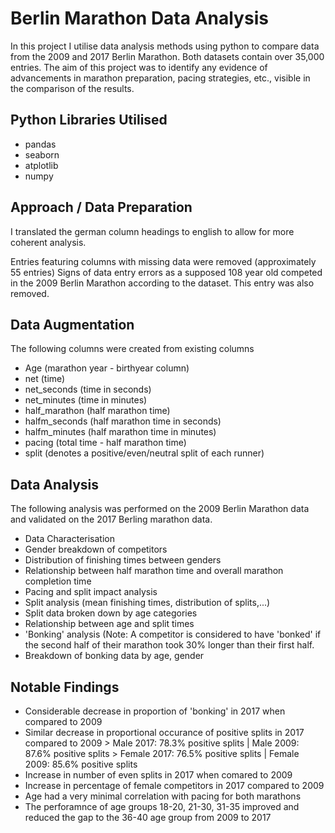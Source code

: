 # Berlin Marathon Data Analysis

In this project I utilise data analysis methods using python to compare data from the 2009 and 2017 Berlin Marathon. Both datasets contain over 35,000 entries.
The aim of this project was to identify any evidence of advancements in marathon preparation, pacing strategies, etc., visible in the comparison of the results. 

## Python Libraries Utilised
- pandas
- seaborn
- atplotlib
- numpy

## Approach / Data Preparation 
I translated the german column headings to english to allow for more coherent analysis.

Entries featuring columns with missing data were removed (approximately 55 entries)
Signs of data entry errors as a supposed 108 year old competed in the 2009 Berlin Marathon according to the dataset. This entry was also removed.

## Data Augmentation
The following columns were created from existing columns
- Age (marathon year - birthyear column)
- net (time)
- net_seconds (time in seconds)
- net_minutes (time in minutes)
- half_marathon (half marathon time)
- halfm_seconds (half marathon time in seconds)
- halfm_minutes (half marathon time in minutes)
- pacing (total time - half marathon time)
- split (denotes a positive/even/neutral split of each runner)

## Data Analysis
The following analysis was performed on the 2009 Berlin Marathon data and validated on the 2017 Berling marathon data.
- Data Characterisation
- Gender breakdown of competitors
- Distribution of finishing times between genders
- Relationship between half marathon time and overall marathon completion time
- Pacing and split impact analysis
- Split analysis (mean finishing times, distribution of splits,...)
- Split data broken down by age categories
- Relationship between age and split times
- 'Bonking' analysis (Note: A competitor is considered to have 'bonked' if the second half of their marathon took 30% longer than their first half.
- Breakdown of bonking data by age, gender

## Notable Findings
- Considerable decrease in proportion of 'bonking' in 2017 when compared to 2009
- Similar decrease in proportional occurance of positive splits in 2017 compared to 2009
      > Male 2017: 78.3% positive splits | Male 2009: 87.6% positive splits
      > Female 2017: 76.5% positive splits | Female 2009: 85.6% positive splits
- Increase in number of even splits in 2017 when comared to 2009
- Increase in percentage of female competitors in 2017 compared to 2009
- Age had a very minimal correlation with pacing for both marathons
- The perforamnce of age groups 18-20, 21-30, 31-35 improved and reduced the gap to the 36-40 age group from 2009 to 2017
